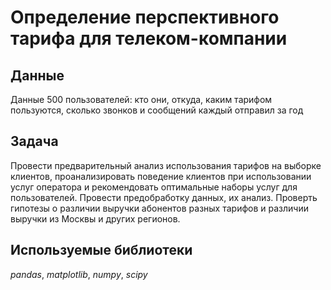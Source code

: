 # Определение перспективного тарифа для телеком-компании


## Данные

Данные 500 пользователей: кто они, откуда, каким тарифом пользуются, сколько звонков и сообщений каждый отправил за год

## Задача

Провести предварительный анализ использования тарифов на выборке клиентов, проанализировать поведение клиентов при использовании услуг оператора и рекомендовать оптимальные наборы услуг для пользователей. Провести предобработку данных, их анализ. Проверть гипотезы о различии выручки абонентов разных тарифов и различии выручки из Москвы и других регионов.

## Используемые библиотеки
*pandas*, *matplotlib*, *numpy*, *scipy*
